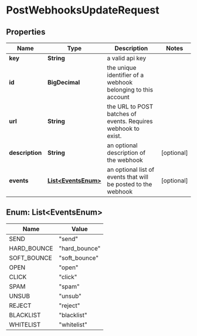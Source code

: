 

# PostWebhooksUpdateRequest


## Properties

| Name | Type | Description | Notes |
|------------ | ------------- | ------------- | -------------|
|**key** | **String** | a valid api key |  |
|**id** | **BigDecimal** | the unique identifier of a webhook belonging to this account |  |
|**url** | **String** | the URL to POST batches of events. Requires webhook to exist. |  |
|**description** | **String** | an optional description of the webhook |  [optional] |
|**events** | [**List&lt;EventsEnum&gt;**](#List&lt;EventsEnum&gt;) | an optional list of events that will be posted to the webhook |  [optional] |



## Enum: List&lt;EventsEnum&gt;

| Name | Value |
|---- | -----|
| SEND | &quot;send&quot; |
| HARD_BOUNCE | &quot;hard_bounce&quot; |
| SOFT_BOUNCE | &quot;soft_bounce&quot; |
| OPEN | &quot;open&quot; |
| CLICK | &quot;click&quot; |
| SPAM | &quot;spam&quot; |
| UNSUB | &quot;unsub&quot; |
| REJECT | &quot;reject&quot; |
| BLACKLIST | &quot;blacklist&quot; |
| WHITELIST | &quot;whitelist&quot; |



